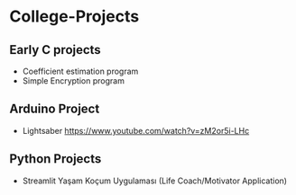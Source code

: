 # College-Projects
## Early C projects

* Coefficient estimation program
* Simple Encryption program

## Arduino Project
* Lightsaber https://www.youtube.com/watch?v=zM2or5i-LHc

## Python Projects
* Streamlit Yaşam Koçum Uygulaması (Life Coach/Motivator Application)
